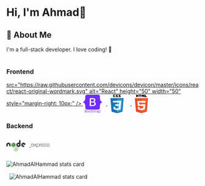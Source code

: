 # Hi, I'm Ahmad👋  
## 🚀 About Me  

I'm a full-stack developer. I love coding! 💙  
<br>

### Frontend  
<a href="https://reactjs.org/" target="blank">
src="https://raw.githubusercontent.com/devicons/devicon/master/icons/react/react-original-wordmark.svg" alt="React" height="50" width="50" style="margin-right: 10px;" />
</a>
<a href="https://getbootstrap.com" target="blank">
  <img align="center" src="https://raw.githubusercontent.com/devicons/devicon/master/icons/bootstrap/bootstrap-plain-wordmark.svg" alt="Bootstrap" height="50" width="50" style="margin-right: 10px;" />
</a>
<a href="https://www.w3schools.com/css/" target="blank">
  <img align="center" src="https://raw.githubusercontent.com/devicons/devicon/master/icons/css3/css3-original-wordmark.svg" alt="Css3" height="50" width="50" style="margin-right: 10px;" />
</a>
<a href="https://www.w3.org/html/" target="blank">
  <img align="center" src="https://raw.githubusercontent.com/devicons/devicon/master/icons/html5/html5-original-wordmark.svg" alt="Html5" height="50" width="50" />
</a>

<br>

### Backend  
<a href="https://nodejs.org" target="blank">
  <img align="center" src="https://raw.githubusercontent.com/devicons/devicon/master/icons/nodejs/nodejs-original-wordmark.svg" alt="Node.js" height="50" width="50" style="margin-right: 10px;" />
</a>
<a href="https://expressjs.com" target="blank">
  <img align="center" src="https://raw.githubusercontent.com/devicons/devicon/master/icons/express/express-original-wordmark.svg" alt="Express" height="50" width="50" />
</a>

<br>

 <p>
<img align="center" src="https://github-readme-stats.vercel.app/api/top-langs?username=AhmadAlHammad&theme=github_dark&title_color=000000&text_color=000000&bg_color=ffffff&hide_border=true&layout=compact" alt="AhmadAlHammad stats card" />
</p>
<p>&nbsp;
 <img align="center" src="https://github-readme-stats.vercel.app/api?username=AhmadAlHammad&show_icons=true&theme=default&title_color=000000&text_color=000000&bg_color=ffffff&hide_border=true" alt="AhmadAlHammad stats card" />
</p>
